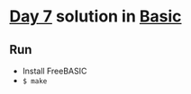 # [Day 7](https://adventofcode.com/2021/day/7) solution in [Basic](https://www.freebasic.net/)

## Run

- Install FreeBASIC
- `$ make`
